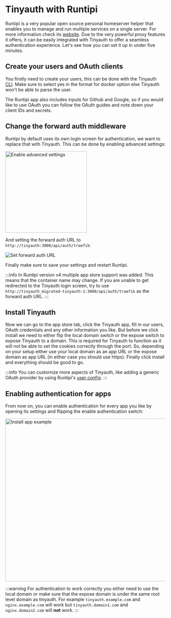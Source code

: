 # Tinyauth with Runtipi

Runtipi is a very popular open source personal homeserver helper that enables you to manage and run multiple services on a single server. For more information check its [website](https://runtipi.io). Due to the very powerful proxy features it offers, it can be easily integrated with Tinyauth to offer a seamless authentication experience. Let's see how you can set it up in under five minutes.

## Create your users and OAuth clients

You firstly need to create your users, this can be done with the Tinyauth [CLI](/docs/reference/cli#create-user-command). Make sure to select yes in the format for docker option else Tinyauth won't be able to parse the user.

The Runtipi app also includes inputs for Github and Google, so if you would like to use OAuth you can follow the OAuth guides and note down your client IDs and secrets.

## Change the forward auth middleware

Runtipi by default uses its own login screen for authentication, we want to replace that with Tinyauth. This can be done by enabling advanced settings:

<img src="/screenshots/runtipi-enable-advanced-settings.png" alt="Enable advanced settings" width="256" />

And setting the forward auth URL to `http://tinyauth:3000/api/auth/traefik`:

![Set forward auth URL](/screenshots/runtipi-forward-auth-url.png)

Finally make sure to save your settings and restart Runtipi.

:::info
In Runtipi version v4 multiple app store support was added. This means that the container name may change. If you are unable to get redirected to the Tinyauth login screen, try to use `http://tinyauth_migrated-tinyauth-1:3000/api/auth/traefik` as the forward auth URL.
:::

## Install Tinyauth

Now we can go to the app store tab, click the Tinyauth app, fill in our users, OAuth credentials and any other information you like. But before we click install we need to either flip the local domain switch or the expose switch to expose Tinyauth to a domain. This is required for Tinyauth to function as it will not be able to set the cookies correctly through the port. So, depending on your setup either use your local domain as an app URL or the expose domain as app URL (in either case you should use https). Finally click install and everything should be good to go.

:::info
You can customize more aspects of Tinyauth, like adding a generic OAuth provider by using Runtipi's [user config](https://runtipi.io/docs/guides/customize-app-config).
:::

## Enabling authentication for apps

From now on, you can enable authentication for every app you like by opening its settings and flipping the enable authentication switch:

<img src="/screenshots/runtipi-install-app-example.png" alt="Install app example" width="512" />

:::warning
For authentication to work correctly you either need to use the local domain or make sure that the expose domain is under the same root level domain as tinyauth. For example `tinyauth.example.com` and `nginx.example.com` will work but `tinyauth.domain1.com` and `nginx.domain2.com` will **not** work.
:::
